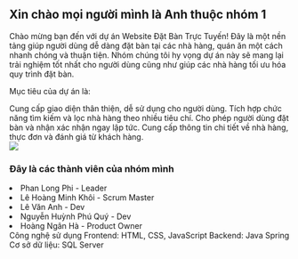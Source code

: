 <h2>Xin chào mọi người mình là Anh thuộc nhóm 1</h2>
<p>Chào mừng bạn đến với dự án Website Đặt Bàn Trực Tuyến! Đây là một nền tảng giúp người dùng dễ dàng đặt bàn tại các nhà hàng, quán ăn một cách nhanh chóng và thuận tiện. Nhóm chúng tôi hy vọng dự án này sẽ mang lại trải nghiệm tốt nhất cho người dùng cũng như giúp các nhà hàng tối ưu hóa quy trình đặt bàn.</p>

Mục tiêu của dự án là:

Cung cấp giao diện thân thiện, dễ sử dụng cho người dùng.
Tích hợp chức năng tìm kiếm và lọc nhà hàng theo nhiều tiêu chí.
Cho phép người dùng đặt bàn và nhận xác nhận ngay lập tức.
Cung cấp thông tin chi tiết về nhà hàng, thực đơn và đánh giá từ khách hàng.
</br>
<img src="https://github.com/user-attachments/assets/32cebd31-f4b4-4eff-b3ec-ddac13e628c1"/>
</br>
<h3>Đây là các thành viên của nhóm mình</h3>
  <li>Phan Long Phi - Leader</li>
  <li>Lê Hoàng Minh Khôi - Scrum Master</li>
  <li>Lê Văn Anh - Dev</li>
  <li>Nguyễn Huỳnh Phú Quý - Dev</li>
  <li>Hoàng Ngân Hà - Product Owner</li>
Công nghệ sử dụng
Frontend: HTML, CSS, JavaScript
Backend: Java Spring
Cơ sở dữ liệu: SQL Server

